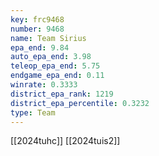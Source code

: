 ```yaml
---
key: frc9468
number: 9468
name: Team Sirius
epa_end: 9.84
auto_epa_end: 3.98
teleop_epa_end: 5.75
endgame_epa_end: 0.11
winrate: 0.3333
district_epa_rank: 1219
district_epa_percentile: 0.3232
type: Team
---
```

[[2024tuhc]]
[[2024tuis2]]
